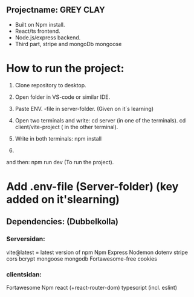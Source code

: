 ## Projectname: GREY CLAY
- Built on Npm install.
- React/ts frontend.
- Node.js/express backend.
- Third part, stripe and mongoDb mongoose


# How to run the project:


1. Clone repository to desktop.
2. Open folder in VS-code or similar IDE.
3. Paste ENV. -file in server-folder. (Given on it´s learning)

4. Open two terminals and write:
cd server (in one of the terminals).
cd client/vite-project ( in the other terminal).

5. Write in both terminals:
npm install

6. 
and then:
npm run dev (To run the project).


# Add .env-file (Server-folder) (key added on it'slearning)

## Dependencies: (Dubbelkolla)

### Serversidan:
vite@latest = latest version of npm
Npm
Express
Nodemon
dotenv
stripe
cors
bcrypt
mongoose
mongodb
Fortawesome-free
cookies


### clientsidan:

Fortawesome
Npm
react (+react-router-dom)
typescript (incl. eslint)
